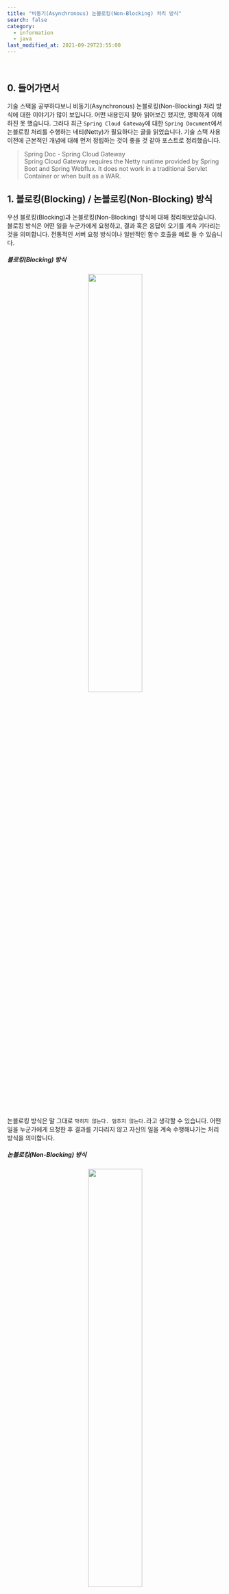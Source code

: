 ```yaml
---
title: "비동기(Asynchronous) 논블로킹(Non-Blocking) 처리 방식"
search: false
category:
  - information
  - java
last_modified_at: 2021-09-29T23:55:00
---
```


<br>

## 0. 들어가면서
기술 스택을 공부하다보니 비동기(Asynchronous) 논블로킹(Non-Blocking) 처리 방식에 대한 이야기가 많이 보입니다. 
어떤 내용인지 찾아 읽어보긴 했지만, 명확하게 이해하진 못 했습니다.
그러다 최근 `Spring Cloud Gateway`에 대한 `Spring Document`에서 논블로킹 처리를 수행하는 네티(Netty)가 필요하다는 글을 읽었습니다. 
기술 스택 사용 이전에 근본적인 개념에 대해 먼저 정립하는 것이 좋을 것 같아 포스트로 정리했습니다.

> Spring Doc - Spring Cloud Gateway<br>
> Spring Cloud Gateway requires the Netty runtime provided by Spring Boot and Spring Webflux. 
> It does not work in a traditional Servlet Container or when built as a WAR. 

## 1. 블로킹(Blocking) / 논블로킹(Non-Blocking) 방식
우선 블로킹(Blocking)과 논블로킹(Non-Blocking) 방식에 대해 정리해보았습니다. 
블로킹 방식은 어떤 일을 누군가에게 요청하고, 결과 혹은 응답이 오기를 계속 기다리는 것을 의미합니다. 
전통적인 서버 요청 방식이나 일반적인 함수 호출을 예로 들 수 있습니다.

##### 블로킹(Blocking) 방식

<p align="center"><img src="/images/asynchronous-and-non-blocking-process-1.gif" width="50%"></p>

논블로킹 방식은 말 그대로 `막히지 않는다. 멈추지 않는다.`라고 생각할 수 있습니다.
어떤 일을 누군가에게 요청한 후 결과를 기다리지 않고 자신의 일을 계속 수행해나가는 처리 방식을 의미합니다. 

##### 논블로킹(Non-Blocking) 방식

<p align="center"><img src="/images/asynchronous-and-non-blocking-process-2.gif" width="50%"></p>

## 2. 동기(Synchronous) / 비동기(Asynchronous) 처리
이번엔 동기(Synchronous)와 비동기(Asynchronous) 처리에 대해 정리해보겠습니다. 
동기 방식과 비동기 방식의 차이는 스레드(thread)로 인해 발생하는 동시 실행 유무로 생각하고 있었는데, 예외인 경우가 존재합니다.
이 예외 케이스(case) 때문에 어렵게 생각했던 `블로킹 방식`에 대한 개념보다 더 헷갈렸습니다. 

예외 케이스에 대한 예를 들어보겠습니다. 
특정 일(work) `A`와 `B`가 있다고 가정합니다. 
동시에 실행하더라도 둘 사이에 어떤 인과 관계 때문에 항상 `A`가 종료된 뒤에야 `B`가 종료될 수 있다면 이는 동기 처리로 볼 수 있습니다. 
예를 들어, `B`라는 사람의 일은 `A`라는 사람이 일을 잘하는지 감시하는 것이라고 합니다. 
그렇다면 `A`, `B` 모두 동시에 일을 하고는 있지만 필연적으로 `A`가 일을 마친 후에야 `B`의 일이 종료됩니다. 

##### 동기(Synchronous) 처리

<p align="center"><img src="/images/asynchronous-and-non-blocking-process-3.gif"></p>

## 3. 상황 별 코드 (feat. Java)
블로킹, 논블로킹 방식과 동기식, 비동기식 처리에 대한 용어를 혼합하여 사용하면서 혼돈을 일으키고 있는 것 같습니다. 
각 상황을 코드 수준으로 정리하면 좋을 것 같아서 구현해보았습니다. 
`동기 논블로킹 처리 방식`에 대한 구현은 추후 업데이트하겠습니다. 

### 3.1. 동기 블록킹 처리 방식
- `WorkerA`는 자신이 해야하는 일과 `WorkerB`가 해야하는 일을 모두 가지고 있습니다. 
- `WorkerA`는 `WorkerB`에게 일을 건내면, `WorkerB`은 전달받은 일을 수행합니다. 
- `WorkerA`는 `WorkerB`가 일을 마친 후에 자신의 일을 수행합니다.

```java
package blog.in.action;

import java.util.function.Consumer;

public class SyncBlockingTest {

    static class WorkerA {

        Consumer<String> workForA = (message) -> {
            for (int index = 0; index < 5; index++) {
                for (int subIndex = 0; subIndex < Integer.MAX_VALUE; subIndex++) {
                }
                System.out.println("A doing something.");
            }
            System.out.println(message);
        };

        Consumer<String> workForB = (message) -> {
            for (int index = 0; index < 5; index++) {
                for (int subIndex = 0; subIndex < Integer.MAX_VALUE; subIndex++) {
                }
                System.out.println("B doing something.");
            }
            System.out.println(message);
        };

        void doMyWork() {
            workForA.accept("I'm worker A. And I'm done.");
        }

        Consumer<String> giveWorkToB() {
            return workForB;
        }
    }

    static class WorkerB {

        void takeMyWorkAndDoMyWork(Consumer<String> myWork) {
            myWork.accept("I'm worker B. And I'm done.");
        }
    }

    public static void main(String[] args) {
        WorkerA a = new WorkerA();
        WorkerB b = new WorkerB();
        b.takeMyWorkAndDoMyWork(a.giveWorkToB());
        a.doMyWork();
    }
}
```

##### 결과 로그
- 항상 `WorkerB`가 일을 마친 뒤 `WorkerA`가 일을 수행합니다.

```
B doing something.
B doing something.
B doing something.
B doing something.
B doing something.
I'm worker B. And I'm done.
A doing something.
A doing something.
A doing something.
A doing something.
A doing something.
I'm worker A. And I'm done.
```

### 3.2. 비동기 블로킹 처리 방식
- `WorkerA`는 자신의 일을 수행하기 전에 `WorkerB`에게 callBack 메소드를 전달합니다.
- callBack 메소드는 `WorkerB`가 자신의 일을 어느 정도 마치면 `WorkerA`에게 이를 통지하는 용도로 사용됩니다.
- `WorkerA`와 `WorkerB` 모두 각자 자신의 일을 수행합니다.
    - CompletableFuture.runAsync() 메소드에 의해 새로운 스레드가 `WorkerB`의 일을 수행합니다.
- `WorkerA`는 자신의 일을 수행 중에 `WorkerB`의 일이 끝나기를 기다리는 구간이 존재합니다. **블로킹 구간입니다.**
- `WorkerB`는 자신의 첫 업무가 종료되면 callBack 메소드를 통해 `workerA`에게 중간 일의 종료를 알리고, 자신의 업무를 마저 진행합니다. 
- 블로킹 되어있던 `WorkerA`는 `WorkerB`의 첫 업무가 종료되는 시점부터 자신의 남은 업무를 수행합니다.

```java
package blog.in.action;

import java.util.concurrent.CompletableFuture;
import java.util.function.Consumer;

public class AsyncBlockingTest {

    static class WorkerA {

        boolean isWorkBFinished;

        Consumer<String> ownJob = (message) -> {
            for (int index = 0; index < 5; index++) {
                for (int subIndex = Integer.MIN_VALUE; subIndex < Integer.MAX_VALUE; subIndex++) {
                }
                System.out.println("A doing something.");
            }
            System.out.println(message);
        };

        Consumer<Void> callMeLater = (Void) -> {
            isWorkBFinished = true;
            System.out.println("Hey, Worker A. Worker B is finished.");
        };

        void waitWorkBFinished() {
            while (!isWorkBFinished) {
                System.out.println("Waiting work for WorkerB.");
                for (int subIndex = 0; subIndex < 20000; subIndex++) {
                }
            }
        }

        void doMyWork() {
            ownJob.accept("I'm worker A. And I'm done my first job.");
            waitWorkBFinished();
            ownJob.accept("I'm worker A. And I'm done my second job.");
        }

        Consumer<Void> getCallMeLater() {
            return callMeLater;
        }
    }

    static class WorkerB {

        Consumer<String> ownJob = (message) -> {
            for (int index = 0; index < 5; index++) {
                for (int subIndex = Integer.MIN_VALUE; subIndex < Integer.MAX_VALUE; subIndex++) {
                }
                System.out.println("B doing something.");
            }
            System.out.println(message);
        };

        CompletableFuture<Void> doWorkAndCallToALater(Consumer<Void> callBack) {
            return CompletableFuture.runAsync(() -> {
                ownJob.accept("I'm worker B. And I'm my first job.");
                callBack.accept(null);
                ownJob.accept("I'm worker B. And I'm my second job.");
            });
        }
    }

    public static void main(String[] args) {
        WorkerA a = new WorkerA();
        WorkerB b = new WorkerB();
        CompletableFuture<Void> joinPoint = b.doWorkAndCallToALater(a.getCallMeLater());
        a.doMyWork();
        // WorkerB가 일을 마치지 않았는데 메인(main) 스레드가 종료되는 경우 어플리케이션이 종료되므로 이런 현상을 방지하는 코드 추가
        joinPoint.join();
        System.out.println("All workers done.");
    }
}
```

##### 테스트 결과
- `WorkerA`와 `WorkerB`가 동시에 업무를 진행합니다.
- "Waiting work for WorkerB." - `WorkerA`가 `WorkerB`의 첫 업무 종료를 기다립니다.
- "Hey, Worker A. Worker B is finished." - `WorkerB`가 `WorkerA`에게 자신의 첫 업무 종료를 알립니다.
- `WorkerA`와 `WorkerB`가 동시에 업무를 마무립합니다.
- 최종적인 업무 종료의 순서는 매번 달라질 수 있습니다.

```
A doing something.
B doing something.
A doing something.
A doing something.
A doing something.
A doing something.
I'm worker A. And I'm done my first job.
Waiting work for WorkerB.
Waiting work for WorkerB.
Waiting work for WorkerB.
B doing something.
B doing something.
B doing something.
B doing something.
Waiting work for WorkerB.
I'm worker B. And I'm my first job.
Hey, Worker A. Worker B is finished.
B doing something.
A doing something.
A doing something.
A doing something.
A doing something.
A doing something.
I'm worker A. And I'm done my second job.
B doing something.
B doing something.
B doing something.
B doing something.
I'm worker B. And I'm my second job.
All workers done.
```

### 3.3. 비동기 논블로킹 처리 방식
- `WorkerA`는 자신이 해야하는 일과 `WorkerB`가 해야하는 일을 모두 가지고 있습니다. 
- `WorkerA`는 `WorkerB`에게 일을 건내면, `WorkerB`는 전달받은 일을 수행합니다.
    - CompletableFuture.runAsync() 메소드에 의해 새로운 스레드가 `WorkerB`의 일을 수행합니다.
- `WorkerA`는 `WorkerB`의 일이 끝나는 것을 기다리지 않고 자신의 일을 수행합니다.

```java
package blog.in.action;

import java.util.concurrent.CompletableFuture;
import java.util.function.Consumer;

public class AsyncNonBlockingTest {

    static class WorkerA {

        Consumer<String> workForA = (message) -> {
            for (int index = 0; index < 5; index++) {
                for (int subIndex = 0; subIndex < Integer.MAX_VALUE; subIndex++) {
                }
                System.out.println("A doing something.");
            }
            System.out.println(message);
        };

        Consumer<String> workForB = (message) -> {
            for (int index = 0; index < 5; index++) {
                for (int subIndex = Integer.MIN_VALUE; subIndex < Integer.MAX_VALUE; subIndex++) {
                }
                System.out.println("B doing something.");
            }
            System.out.println(message);
        };

        void doMyWork() {
            workForA.accept("I'm worker A. And I'm done.");
        }

        Consumer<String> getWorkForB() {
            return workForB;
        }
    }

    static class WorkerB {

        CompletableFuture<Void> takeMyWorkAndDoMyWork(Consumer<String> myWork) {
            return CompletableFuture.runAsync(() -> myWork.accept("I'm worker B. And I'm done."));
        }
    }

    public static void main(String[] args) {
        WorkerA a = new WorkerA();
        WorkerB b = new WorkerB();
        CompletableFuture<Void> joinPoint = b.takeMyWorkAndDoMyWork(a.getWorkForB());
        a.doMyWork();
        // WorkerB가 일을 마치지 않았는데 메인(main) 스레드가 종료되는 경우 어플리케이션이 종료되므로 이런 현상을 방지하는 코드 추가
        joinPoint.join();
        System.out.println("All workers done.");
    }
}
```

##### 결과 로그
- `WorkerA`와 `WorkerB`가 동시에 일하는 구간이 생깁니다.
- 여러번 실행시 일을 먼저 마치는 Worker가 매번 바뀝니다.

```
A doing something.
B doing something.
A doing something.
A doing something.
A doing something.
A doing something.
I'm worker A. And I'm done.
B doing something.
B doing something.
B doing something.
B doing something.
I'm worker B. And I'm done.
All workers done.
```

```
A doing something.
B doing something.
B doing something.
B doing something.
B doing something.
B doing something.
I'm worker B. And I'm done.
A doing something.
A doing something.
A doing something.
A doing something.
I'm worker A. And I'm done.
All workers done.
```

#### TEST CODE REPOSITORY
- <https://github.com/Junhyunny/blog-in-action/tree/master/2021-09-29-asynchronous-and-non-blocking-process>

#### REFERENCE
- <https://hamait.tistory.com/930>